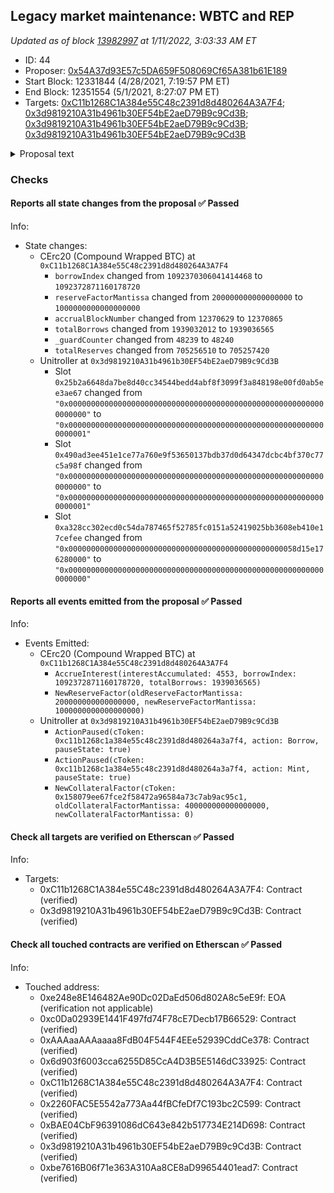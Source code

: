 ## Legacy market maintenance: WBTC and REP

_Updated as of block [13982997](https://etherscan.io/block/13982997) at 1/11/2022, 3:03:33 AM ET_

- ID: 44
- Proposer: [0x54A37d93E57c5DA659F508069Cf65A381b61E189](https://etherscan.io/address/0x54A37d93E57c5DA659F508069Cf65A381b61E189)
- Start Block: 12331844 (4/28/2021, 7:19:57 PM ET)
- End Block: 12351554 (5/1/2021, 8:27:07 PM ET)
- Targets: [0xC11b1268C1A384e55C48c2391d8d480264A3A7F4](https://etherscan.io/address/0xC11b1268C1A384e55C48c2391d8d480264A3A7F4#code); [0x3d9819210A31b4961b30EF54bE2aeD79B9c9Cd3B](https://etherscan.io/address/0x3d9819210A31b4961b30EF54bE2aeD79B9c9Cd3B#code); [0x3d9819210A31b4961b30EF54bE2aeD79B9c9Cd3B](https://etherscan.io/address/0x3d9819210A31b4961b30EF54bE2aeD79B9c9Cd3B#code); [0x3d9819210A31b4961b30EF54bE2aeD79B9c9Cd3B](https://etherscan.io/address/0x3d9819210A31b4961b30EF54bE2aeD79B9c9Cd3B#code)

<details>
  <summary>Proposal text</summary>

> # Legacy market maintenance: WBTC and REP
> In [Proposal 41](https://compound.finance/governance/proposals/41), we began the process to migrate WBTC to a modern upgradable cToken contract.
> 
> The new WBTC cToken has become widely adopted, with $2.2B supplied.
> 
> This proposal continues the deprecation process for the legacy WBTC market, following the process established for SAI and REP.
> 
> The Reserve Factor for the legacy asset will be raised to 100%, which removes the supply interest rate, and supplying and borrowing (new usage) will be disabled. The legacy WBTC cToken will still be effective collateral, and existing users will not be liquidated or materially impacted.
> 
> Finally, the proposal completes the deprecation of REP, by lowering its collateral factor to 0%, nine months after [Proposal 17](https://compound.finance/governance/proposals/17) disabled new usage of the asset.
> 
> [Discussion](https://www.comp.xyz/t/legacy-market-migration-wbtc/1333)
</details>

### Checks
#### Reports all state changes from the proposal ✅ Passed
  




Info:
- State changes:
    - CErc20 (Compound Wrapped BTC) at `0xC11b1268C1A384e55C48c2391d8d480264A3A7F4`
        - `borrowIndex` changed from `1092370306041414468` to `1092372871160178720`
        - `reserveFactorMantissa` changed from `200000000000000000` to `1000000000000000000`
        - `accrualBlockNumber` changed from `12370629` to `12370865`
        - `totalBorrows` changed from `1939032012` to `1939036565`
        - `_guardCounter` changed from `48239` to `48240`
        - `totalReserves` changed from `705256510` to `705257420`
    - Unitroller at `0x3d9819210A31b4961b30EF54bE2aeD79B9c9Cd3B`
        - Slot `0x25b2a6648da7be8d40cc34544bedd4abf8f3099f3a848198e00fd0ab5ee3ae67` changed from `"0x0000000000000000000000000000000000000000000000000000000000000000"` to `"0x0000000000000000000000000000000000000000000000000000000000000001"`
        - Slot `0x490ad3ee451e1ce77a760e9f53650137bdb37d0d64347dcbc4bf370c77c5a98f` changed from `"0x0000000000000000000000000000000000000000000000000000000000000000"` to `"0x0000000000000000000000000000000000000000000000000000000000000001"`
        - Slot `0xa328cc302ecd0c54da787465f52785fc0151a52419025bb3608eb410e17cefee` changed from `"0x000000000000000000000000000000000000000000000000058d15e176280000"` to `"0x0000000000000000000000000000000000000000000000000000000000000000"`

#### Reports all events emitted from the proposal ✅ Passed
  




Info:
- Events Emitted:
    - CErc20 (Compound Wrapped BTC) at `0xC11b1268C1A384e55C48c2391d8d480264A3A7F4`
        - `AccrueInterest(interestAccumulated: 4553, borrowIndex: 1092372871160178720, totalBorrows: 1939036565)`
        - `NewReserveFactor(oldReserveFactorMantissa: 200000000000000000, newReserveFactorMantissa: 1000000000000000000)`
    - Unitroller at `0x3d9819210A31b4961b30EF54bE2aeD79B9c9Cd3B`
        - `ActionPaused(cToken: 0xc11b1268c1a384e55c48c2391d8d480264a3a7f4, action: Borrow, pauseState: true)`
        - `ActionPaused(cToken: 0xc11b1268c1a384e55c48c2391d8d480264a3a7f4, action: Mint, pauseState: true)`
        - `NewCollateralFactor(cToken: 0x158079ee67fce2f58472a96584a73c7ab9ac95c1, oldCollateralFactorMantissa: 400000000000000000, newCollateralFactorMantissa: 0)`

#### Check all targets are verified on Etherscan ✅ Passed
  




Info:
- Targets:
    - 0xC11b1268C1A384e55C48c2391d8d480264A3A7F4: Contract (verified)
    - 0x3d9819210A31b4961b30EF54bE2aeD79B9c9Cd3B: Contract (verified)

#### Check all touched contracts are verified on Etherscan ✅ Passed
  




Info:
- Touched address:
    - 0xe248e8E146482Ae90Dc02DaEd506d802A8c5eE9f: EOA (verification not applicable)
    - 0xc0Da02939E1441F497fd74F78cE7Decb17B66529: Contract (verified)
    - 0xAAAaaAAAaaaa8FdB04F544F4EEe52939CddCe378: Contract (verified)
    - 0x6d903f6003cca6255D85CcA4D3B5E5146dC33925: Contract (verified)
    - 0xC11b1268C1A384e55C48c2391d8d480264A3A7F4: Contract (verified)
    - 0x2260FAC5E5542a773Aa44fBCfeDf7C193bc2C599: Contract (verified)
    - 0xBAE04CbF96391086dC643e842b517734E214D698: Contract (verified)
    - 0x3d9819210A31b4961b30EF54bE2aeD79B9c9Cd3B: Contract (verified)
    - 0xbe7616B06f71e363A310Aa8CE8aD99654401ead7: Contract (verified)
